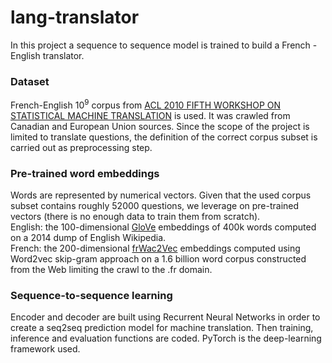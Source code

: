 # lang-translator
In this project a sequence to sequence model is trained to build a French - English translator.

### Dataset
French-English 10<sup>9</sup> corpus from <a href="http://www.statmt.org/wmt10/translation-task.html">ACL 2010 FIFTH WORKSHOP ON STATISTICAL MACHINE TRANSLATION</a> is used. It was crawled from Canadian and European Union sources. Since the scope of the project is limited to translate questions, the definition of the correct corpus subset is carried out as preprocessing step.

### Pre-trained word embeddings
Words are represented by numerical vectors. Given that the used corpus subset contains roughly 52000 questions, we leverage on pre-trained vectors (there is no enough data to train them from scratch).
<br/>English: the 100-dimensional <a href="https://nlp.stanford.edu/projects/glove/">GloVe</a> embeddings of 400k words computed on a 2014 dump of English Wikipedia.
<br/>French: the 200-dimensional <a href="http://fauconnier.github.io/">frWac2Vec</a> embeddings computed using Word2vec skip-gram approach on a 1.6 billion word corpus constructed from the Web limiting the crawl to the .fr domain.

### Sequence-to-sequence learning
Encoder and decoder are built using Recurrent Neural Networks in order to create a seq2seq prediction model for machine translation. Then training, inference and evaluation functions are coded. PyTorch is the deep-learning framework used.
